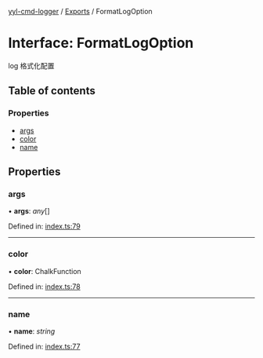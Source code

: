 [yyl-cmd-logger](../README.md) / [Exports](../modules.md) / FormatLogOption

# Interface: FormatLogOption

log 格式化配置

## Table of contents

### Properties

- [args](formatlogoption.md#args)
- [color](formatlogoption.md#color)
- [name](formatlogoption.md#name)

## Properties

### args

• **args**: *any*[]

Defined in: [index.ts:79](https://github.com/jackness1208/yyl-cmd-logger/blob/4c2c8d6/src/index.ts#L79)

___

### color

• **color**: ChalkFunction

Defined in: [index.ts:78](https://github.com/jackness1208/yyl-cmd-logger/blob/4c2c8d6/src/index.ts#L78)

___

### name

• **name**: *string*

Defined in: [index.ts:77](https://github.com/jackness1208/yyl-cmd-logger/blob/4c2c8d6/src/index.ts#L77)
